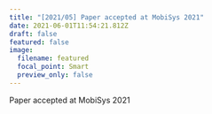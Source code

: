 ```yaml
---
title: "[2021/05] Paper accepted at MobiSys 2021"
date: 2021-06-01T11:54:21.812Z
draft: false
featured: false
image:
  filename: featured
  focal_point: Smart
  preview_only: false
---
```

Paper accepted at MobiSys 2021